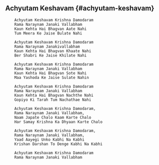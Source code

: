 ## Achyutam Keshavam {#achyutam-keshavam}

        Achyutam Keshavam Krishna Damodaram
        Rama Naraynam Janaki Vallabham
        Kaun Kehta Hai Bhagvan Aate Nahi
        Tum Meera Ke Jaise Bulate Nahi

        Achyutam Keshavam Krishna Damodaram
        Rama Naraynam Janakivallabham
        Kaun Kehta Hai Bhagvan Khaate Nahi
        Ber Shabri Ke Jaise Khilate Nahi

        Achyutam Keshavam Krishna Damodaram
        Rama Naraynam Janaki Vallabham
        Kaun Kehta Hai Bhagvan Sote Nahi
        Maa Yashoda Ke Jaise Sulate Nahin

        Achyutam Keshavam Krishna Damodaram
        Rama Naraynam Janaki Vallabham
        Kaun Kehta Hai Bhagvan Nachthe Nahi
        Gopiyo Ki Tarah Tum Nachathae Nahi

        Achyutam Keshavam Krishna Damodaram,
        Rama Naraynam Janaki Vallabham,
        Naam Japate Chalo Kaam Karte Chalo
        Har Samay Krishna Ka Dhyaan Karte Chalo

        Achyutam Keshavam Krishna Damodaram,
        Rama Naraynam Janaki Vallabham,
        Yaad Aayegi Unko Kabhi Na Kabhi
        Krishan Darshan To Denge Kabhi Na Kabhi

        Achyutam Keshavam Krishna Damodaram
        Rama Naraynam Janaki Vallabham